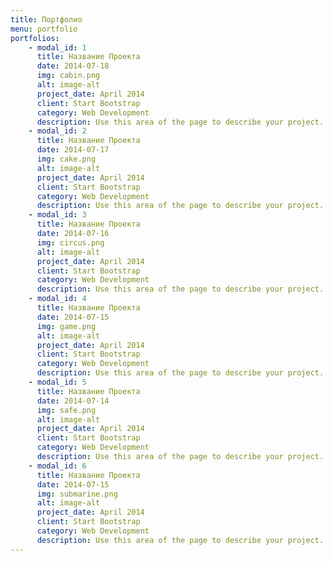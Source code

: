 ```yaml
---
title: Портфолио
menu: portfolio
portfolios:
    - modal_id: 1
      title: Название Проекта
      date: 2014-07-18
      img: cabin.png
      alt: image-alt
      project_date: April 2014
      client: Start Bootstrap
      category: Web Development
      description: Use this area of the page to describe your project. The icon above is part of a free icon set by <a href="https://sellfy.com/p/8Q9P/jV3VZ/">Flat Icons</a>. On their website, you can download their free set with 16 icons, or you can purchase the entire set with 146 icons for only $12!
    - modal_id: 2
      title: Название Проекта
      date: 2014-07-17
      img: cake.png
      alt: image-alt
      project_date: April 2014
      client: Start Bootstrap
      category: Web Development
      description: Use this area of the page to describe your project. The icon above is part of a free icon set by <a href="https://sellfy.com/p/8Q9P/jV3VZ/">Flat Icons</a>. On their website, you can download their free set with 16 icons, or you can purchase the entire set with 146 icons for only $12!
    - modal_id: 3
      title: Название Проекта
      date: 2014-07-16
      img: circus.png
      alt: image-alt
      project_date: April 2014
      client: Start Bootstrap
      category: Web Development
      description: Use this area of the page to describe your project. The icon above is part of a free icon set by <a href="https://sellfy.com/p/8Q9P/jV3VZ/">Flat Icons</a>. On their website, you can download their free set with 16 icons, or you can purchase the entire set with 146 icons for only $12!
    - modal_id: 4
      title: Название Проекта
      date: 2014-07-15
      img: game.png
      alt: image-alt
      project_date: April 2014
      client: Start Bootstrap
      category: Web Development
      description: Use this area of the page to describe your project. The icon above is part of a free icon set by <a href="https://sellfy.com/p/8Q9P/jV3VZ/">Flat Icons</a>. On their website, you can download their free set with 16 icons, or you can purchase the entire set with 146 icons for only $12!
    - modal_id: 5
      title: Название Проекта
      date: 2014-07-14
      img: safe.png
      alt: image-alt
      project_date: April 2014
      client: Start Bootstrap
      category: Web Development
      description: Use this area of the page to describe your project. The icon above is part of a free icon set by <a href="https://sellfy.com/p/8Q9P/jV3VZ/">Flat Icons</a>. On their website, you can download their free set with 16 icons, or you can purchase the entire set with 146 icons for only $12!
    - modal_id: 6
      title: Название Проекта
      date: 2014-07-15
      img: submarine.png
      alt: image-alt
      project_date: April 2014
      client: Start Bootstrap
      category: Web Development
      description: Use this area of the page to describe your project. The icon above is part of a free icon set by <a href="https://sellfy.com/p/8Q9P/jV3VZ/">Flat Icons</a>. On their website, you can download their free set with 16 icons, or you can purchase the entire set with 146 icons for only $12!   
---
```

